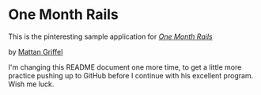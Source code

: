 # One Month Rails

This is the pinteresting sample application for
[*One Month Rails*](http://onemonthrails.com)

by [Mattan Griffel](http://mattangriffel.com)

I'm changing this README document one more time, to get a little more practice pushing up to GitHub before I continue with his excellent program. Wish me luck.